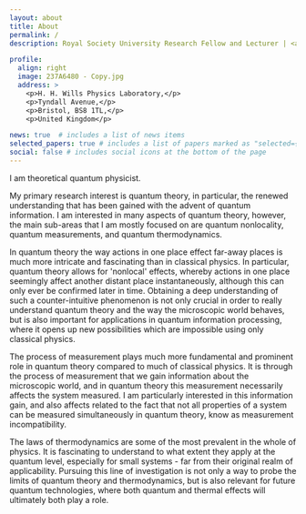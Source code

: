 ```yaml
---
layout: about
title: About
permalink: /
description: Royal Society University Research Fellow and Lecturer | <a href="http://www.bristol.ac.uk/physics/">School of Physics</a> | <a href="http://www.bristol.ac.uk">University of Bristol</a>, UK

profile:
  align: right
  image: 237A6480 - Copy.jpg
  address: >
    <p>H. H. Wills Physics Laboratory,</p>
    <p>Tyndall Avenue,</p>
    <p>Bristol, BS8 1TL,</p>
    <p>United Kingdom</p>

news: true  # includes a list of news items
selected_papers: true # includes a list of papers marked as "selected={true}"
social: false # includes social icons at the bottom of the page
---
```


I am theoretical quantum physicist.

My primary research interest is quantum theory, in particular, the renewed understanding that has been gained with the advent of quantum information. I am interested in many aspects of quantum theory, however, the main sub-areas that I am mostly focused on are quantum nonlocality, quantum measurements, and quantum thermodynamics. 

In quantum theory the way actions in one place effect far-away places is much more intricate and fascinating than in classical physics. In particular, quantum theory allows for 'nonlocal' effects, whereby actions in one place seemingly affect another distant place instantaneously, although this can only ever be confirmed later in time. Obtaining a deep understanding of such a counter-intuitive phenomenon is not only crucial in order to really understand quantum theory and the way the microscopic world behaves, but is also important for applications in quantum information processing, where it opens up new possibilities which are impossible using only classical physics.

The process of measurement plays much more fundamental and prominent role in quantum theory compared to much of classical physics. It is through the process of measurement that we gain information about the microscopic world, and in quantum theory this measurement necessarily affects the system measured. I am particularly interested in this information gain, and also affects related to the fact that not all properties of a system can be measured simultaneously in quantum theory, know as measurement incompatibility. 

The laws of thermodynamics are some of the most prevalent in the whole of physics. It is fascinating to understand to what extent they apply at the quantum level, especially for small systems - far from their original realm of applicability. Pursuing this line of investigation is not only a way to probe the limits of quantum theory and thermodynamics, but is also relevant for future quantum technologies, where both quantum and thermal effects will ultimately both play a role. 
